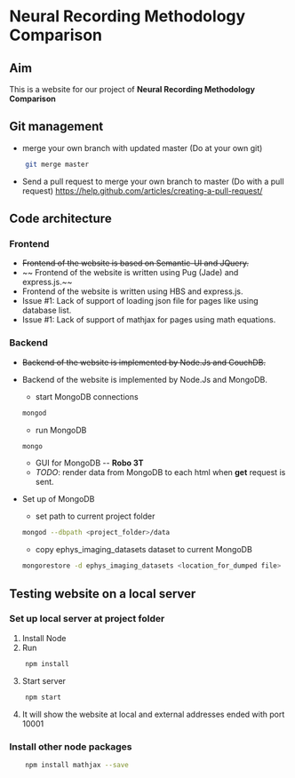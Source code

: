 # Neural Recording Methodology Comparison

## Aim
This is a website for our project of __Neural Recording Methodology Comparison__


## Git management
* merge your own branch with updated master (Do at your own git)
```bash
    git merge master
```
* Send a pull request to merge your own branch to master (Do with a pull request)
https://help.github.com/articles/creating-a-pull-request/


## Code architecture
### Frontend
* ~~Frontend of the website is based on Semantic-UI and JQuery.~~
* ~~ Frontend of the website is written using Pug (Jade) and express.js.~~
* Frontend of the website is written using HBS and express.js.
* Issue #1: Lack of support of loading json file for pages like using database list.
* Issue #1: Lack of support of mathjax for pages using math equations.

### Backend
* ~~Backend of the website is implemented by Node.Js and CouchDB.~~
* Backend of the website is implemented by Node.Js and MongoDB.
    * start MongoDB connections
    ```bash
    mongod
    ```
    * run MongoDB
    ```bash
    mongo
    ```
    * GUI for MongoDB -- __Robo 3T__
    * _TODO_: render data from MongoDB to each html when __get__ request is sent.

* Set up of MongoDB
    * set path to current project folder
    ```bash
    mongod --dbpath <project_folder>/data
    ```
    * copy ephys_imaging_datasets dataset to current MongoDB
    ```bash
    mongorestore -d ephys_imaging_datasets <location_for_dumped file>
    ```

## Testing website on a local server

### Set up local server at project folder
1. Install Node
2. Run
```bash
    npm install
```
3. Start server
```bash
    npm start
```
4. It will show the website at local and external addresses ended with port 10001

### Install other node packages

```bash
    npm install mathjax --save
```
